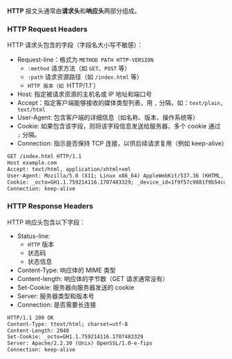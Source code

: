 **HTTP** 报文头通常由**请求头**和**响应头**两部分组成。

### HTTP Request Headers

HTTP 请求头包含的字段（字段名大小写不敏感）：

- Request-line：格式为 `METHOD PATH HTTP-VERSION`
  - `:method` 请求方法（如 `GET`、`POST` 等）
  - `:path` 请求资源路径（如 `/index.html` 等）
  - `HTTP 版本（如 `HTTP/1.1`）
- Host: 指定被请求资源的主机名或  IP 地址和端口号
- Accept：指定客户端能够接收的媒体类型列表，用 `,` 分隔，如：`text/plain, text/html`
- User-Agent: 包含客户端的详细信息（如名称、版本、操作系统等）
- Cookie: 如果包含该字段，则将该字段信息发送给服务器，多个 cookie 通过 `;` 分隔。
- Connection: 指示是否保持 TCP 连接，以供后续请求复用（例如 keep-alive）

```txt
GET /index.html HTTP/1.1
Host example.com
Accept: text/html, application/xhtml+xml
User-Agent: Mozilla/5.0 (X11; Linux x86_64) AppleWebKit/537.36 (KHTML, like Gecko) Chrome/128.0.0.0 Safari/537.36
Cookie: _octo=GH1.1.759214116.1707483329; _device_id=1f9f57c9881f9b54cdaf4e8d8b2fc986; user_session=isVtBn5; session_same_site=isNLFARn5;
Connection: keep-alive
```

### HTTP Response Headers

HTTP 响应头包含以下字段：

- Status-line: 
  - `HTTP` 版本
  - 状态码
  - 状态信息
- Content-Type: 响应体的 MIME 类型
- Content-length: 响应体的字节数（GET 请求通常没有）
- Set-Cookie: 服务器向服务器发送的 cookie
- Server: 服务器类型和版本号
- Connection: 是否需要长连接

```txt
HTTP/1.1 200 OK
Content-Type: ttext/html; charset=utf-8
Content-Length: 2048
Set-Cookie: _octo=GH1.1.759214116.1707483329
Server: Apache/2.2.30 (Unix) OpenSSL/1.0-e-fips
Connection: keep-alive
```

```cpp

```


